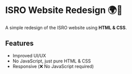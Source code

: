 # ISRO Website Redesign 🌍🚀  
A simple redesign of the ISRO website using **HTML & CSS**.  

## Features  
- Improved UI/UX  
- No JavaScript, just pure HTML & CSS  
- Responsive (❌ No JavaScript required)  
